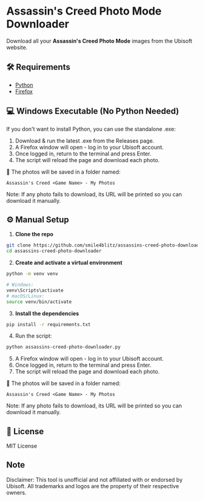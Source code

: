 # Assassin's Creed Photo Mode Downloader

Download all your **Assassin's Creed Photo Mode** images from the Ubisoft website.

## 🛠 Requirements

- [Python](https://www.python.org/downloads/)
- [Firefox](https://www.firefox.com/)

## 💻 Windows Executable (No Python Needed)

If you don't want to install Python, you can use the standalone .exe:

1. Download & run the latest .exe from the Releases page.
2. A Firefox window will open - log in to your Ubisoft account.
3. Once logged in, return to the terminal and press Enter.
4. The script will reload the page and download each photo.

📁 The photos will be saved in a folder named:
```
Assassin's Creed <Game Name> - My Photos
```

Note: If any photo fails to download, its URL will be printed so you can download it manually.

## ⚙️ Manual Setup

1. **Clone the repo**

```bash
git clone https://github.com/smile4blitz/assassins-creed-photo-downloader.git
cd assassins-creed-photo-downloader
```

2. **Create and activate a virtual environment**

```bash
python -m venv venv

# Windows:
venv\Scripts\activate
# macOS/Linux:
source venv/bin/activate
```

3. **Install the dependencies**

```bash
pip install -r requirements.txt
```

4. Run the script:

```bash
python assassins-creed-photo-downloader.py
```

5. A Firefox window will open - log in to your Ubisoft account.
6. Once logged in, return to the terminal and press Enter.
7. The script will reload the page and download each photo.

📁 The photos will be saved in a folder named:
```
Assassin's Creed <Game Name> - My Photos
```

Note: If any photo fails to download, its URL will be printed so you can download it manually.

## 🧾 License

MIT License

## Note

Disclaimer: This tool is unofficial and not affiliated with or endorsed by Ubisoft. All trademarks and logos are the property of their respective owners.
